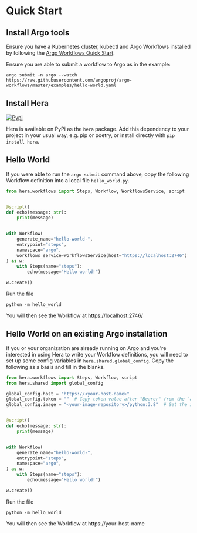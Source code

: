 # Quick Start

## Install Argo tools

Ensure you have a Kubernetes cluster, kubectl and Argo Workflows installed by following the
[Argo Workflows Quick Start](https://argoproj.github.io/argo-workflows/quick-start/).

Ensure you are able to submit a workflow to Argo as in the example:

```console
argo submit -n argo --watch https://raw.githubusercontent.com/argoproj/argo-workflows/master/examples/hello-world.yaml
```

## Install Hera

[![Pypi](https://img.shields.io/pypi/v/hera.svg)](https://pypi.python.org/pypi/hera)

Hera is available on PyPi as the `hera` package. Add this dependency to your project in your usual way, e.g. pip or
poetry, or install directly with `pip install hera`.

## Hello World

If you were able to run the `argo submit` command above, copy the following Workflow definition into a local file
`hello_world.py`.

```py
from hera.workflows import Steps, Workflow, WorkflowsService, script


@script()
def echo(message: str):
    print(message)


with Workflow(
    generate_name="hello-world-",
    entrypoint="steps",
    namespace="argo",
    workflows_service=WorkflowsService(host="https://localhost:2746")
) as w:
    with Steps(name="steps"):
        echo(message="Hello world!")

w.create()
```

Run the file

```console
python -m hello_world
```

You will then see the Workflow at <https://localhost:2746/>

## Hello World on an existing Argo installation

If you or your organization are already running on Argo and you're interested in using Hera to write your Workflow
definitions, you will need to set up some config variables in `hera.shared.global_config`. Copy the following as a basis
and fill in the blanks.

```py
from hera.workflows import Steps, Workflow, script
from hera.shared import global_config

global_config.host = "https://<your-host-name>"
global_config.token = ""  # Copy token value after "Bearer" from the `argo auth token` command
global_config.image = "<your-image-repository>/python:3.8"  # Set the image if you cannot access "python:3.8" via Docker Hub


@script()
def echo(message: str):
    print(message)


with Workflow(
    generate_name="hello-world-",
    entrypoint="steps",
    namespace="argo",
) as w:
    with Steps(name="steps"):
        echo(message="Hello world!")

w.create()
```

Run the file

```console
python -m hello_world
```

You will then see the Workflow at https://your-host-name
